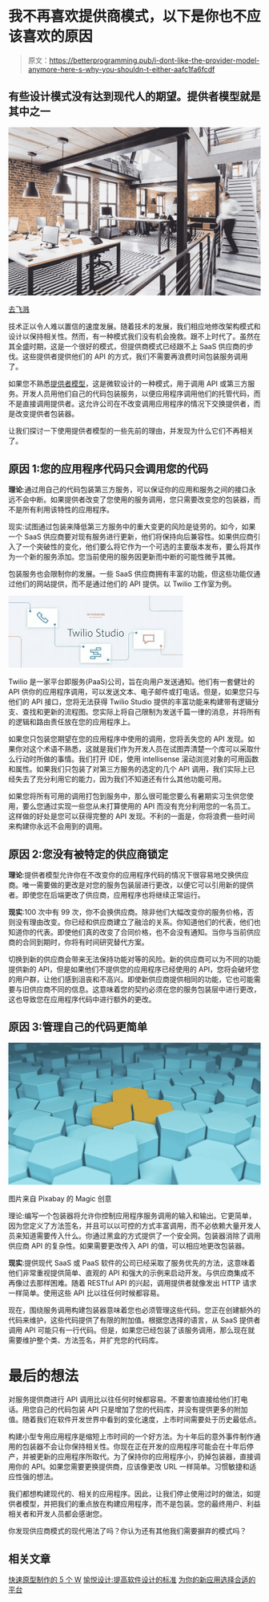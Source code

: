 # 我不再喜欢提供商模式，以下是你也不应该喜欢的原因

> 原文：<https://betterprogramming.pub/i-dont-like-the-provider-model-anymore-here-s-why-you-shouldn-t-either-aafc1fa6fcdf>

## 有些设计模式没有达到现代人的期望。提供者模型就是其中之一

![](img/f51c7a12935c99313f4935b2bc45542c.png)

[去飞溅](https://unsplash.com/photos/3h7j04-6y3Q)

技术正以令人难以置信的速度发展。随着技术的发展，我们相应地修改架构模式和设计以保持相关性。然而，有一种模式我们没有机会挽救。跟不上时代了。虽然在其全盛时期，这是一个很好的模式，但提供商模式已经跟不上 SaaS 供应商的步伐。这些提供者提供他们的 API 的方式，我们不需要再浪费时间包装服务调用了。

如果您不熟悉[提供者模型](https://blogs.msdn.microsoft.com/dansellers/2005/10/20/asp-net-2-0-provider-model-introduction-to-the-provider-model/)，这是微软设计的一种模式，用于调用 API 或第三方服务。开发人员用他们自己的代码包装服务，以便应用程序调用他们的托管代码，而不是直接调用提供者。这允许公司在不改变调用应用程序的情况下交换提供者，而是改变提供者包装器。

让我们探讨一下使用提供者模型的一些先前的理由，并发现为什么它们不再相关了。

## 原因 1:您的应用程序代码只会调用您的代码

**理论**:通过用自己的代码包装第三方服务，可以保证你的应用和服务之间的接口永远不会中断。如果提供者改变了您使用的服务调用，您只需要改变您的包装器，而不是所有利用该特性的应用程序。

现实:试图通过包装来降低第三方服务中的重大变更的风险是徒劳的。如今，如果一个 SaaS 供应商要对现有服务进行更新，他们将保持向后兼容性。如果供应商引入了一个突破性的变化，他们要么将它作为一个可选的主要版本发布，要么将其作为一个新的服务添加。您当前使用的服务因更新而中断的可能性微乎其微。

包装服务也会限制你的发展。一些 SaaS 供应商拥有丰富的功能，但这些功能仅通过他们的网站提供，而不是通过他们的 API 提供。以 Twilio 工作室为例。

![](img/945478e0c798996eebc3b0c9ef28be44.png)

Twilio 是一家平台即服务(PaaS)公司，旨在向用户发送通知。他们有一套健壮的 API 供你的应用程序调用，可以发送文本、电子邮件或打电话。但是，如果您只与他们的 API 接口，您将无法获得 Twilio Studio 提供的丰富功能来构建带有逻辑分支、查找和更新的流程图。您实际上将自己限制为发送千篇一律的消息，并将所有的逻辑和路由责任放在您的应用程序上。

如果您只包装您期望在您的应用程序中使用的调用，您将丢失您的 API 发现。如果你对这个术语不熟悉，这就是我们作为开发人员在试图弄清楚一个库可以采取什么行动时所做的事情。我们打开 IDE，使用 intellisense 滚动浏览对象的可用函数和属性。如果我们只包装了对第三方服务的选定的几个 API 调用，我们实际上已经失去了充分利用它的能力，因为我们不知道还有什么其他功能可用。

如果您将所有可用的调用打包到服务中，那么很可能您要么有暑期实习生供您使用，要么您通过实现一些您从未打算使用的 API 而没有充分利用您的一名员工。这样做的好处是您可以获得完整的 API 发现。不利的一面是，你将浪费一些时间来构建你永远不会用到的调用。

## 原因 2:您没有被特定的供应商锁定

**理论**:提供者模型允许你在不改变你的应用程序代码的情况下很容易地交换供应商。唯一需要做的更改是对您的服务包装层进行更改，以便它可以引用新的提供者。即使您在后端更改了供应商，应用程序也将继续正常运行。

**现实**:100 次中有 99 次，你不会换供应商。除非他们大幅改变你的服务价格，否则没有理由改变。你已经和供应商建立了融洽的关系。你知道他们的代表，他们也知道你的代表。即使他们真的改变了合同价格，也不会没有通知。当你与当前供应商的合同到期时，你将有时间研究替代方案。

切换到新的供应商会带来无法保持功能对等的风险。新的供应商可以为不同的功能提供新的 API，但是如果他们不提供您的应用程序已经使用的 API，您将会破坏您的用户群，让他们感到沮丧和不高兴。即使新供应商提供相同的功能，它也可能需要与旧供应商不同的信息。这意味着您的契约必须在您的服务包装层中进行更改，这也导致您在应用程序代码中进行额外的更改。

## 原因 3:管理自己的代码更简单

![](img/ec90c7685fefdea1aa4a3a3d3bf7ba52.png)

图片来自 Pixabay 的 Magic 创意

理论:编写一个包装器将允许你控制应用程序服务调用的输入和输出。它更简单，因为您定义了方法签名，并且可以以可控的方式丰富调用，而不必依赖大量开发人员来知道需要传入什么。你通过黑盒的方式提供了一个安全网。包装器消除了调用供应商 API 的复杂性。如果需要更改传入 API 的值，可以相应地更改包装器。

**现实**:提供现代 SaaS 或 PaaS 软件的公司已经采取了服务优先的方法，这意味着他们非常重视提供简单、直观的 API 和强大的示例来启动开发。与供应商集成不再像过去那样困难。随着 RESTful API 的兴起，调用提供者就像发出 HTTP 请求一样简单。使用这些 API 比以往任何时候都容易。

现在，围绕服务调用构建包装器意味着您也必须管理这些代码。您正在创建额外的代码来维护，这些代码提供了有限的附加值。根据您选择的语言，从 SaaS 提供者调用 API 可能只有一行代码。但是，如果您已经包装了该服务调用，那么现在就需要维护整个类、方法签名，并扩充您的代码库。

# 最后的想法

对服务提供商进行 API 调用比以往任何时候都容易。不要害怕直接给他们打电话。用您自己的代码包装 API 只是增加了您的代码库，并没有提供更多的附加值。随着我们在软件开发世界中看到的变化速度，上市时间需要处于历史最低点。

构建小型专用应用程序是缩短上市时间的一个好方法。为十年后的意外事件制作通用的包装器不会让你保持相关性。你现在正在开发的应用程序可能会在十年后停产，并被更新的应用程序所取代。为了保持你的应用程序小，扔掉包装器，直接调用你的 API。如果您需要更换提供商，应该像更改 URL 一样简单。习惯敏捷和适应性强的想法。

我们都想构建现代的、相关的应用程序。因此，让我们停止使用过时的做法，如提供者模型，并把我们的重点放在构建应用程序，而不是包装。您的最终用户、利益相关者和开发人员都会感谢您。

你发现供应商模式的现代用法了吗？你认为还有其他我们需要摒弃的模式吗？

## 相关文章

[快速原型制作的 5 个 W](https://medium.com/better-programming/the-5-ws-of-the-rapid-prototype-8e7614f82d29)
[愉悦设计:提高软件设计的标准](https://medium.com/swlh/design-to-delight-raising-the-bar-on-software-design-a1eec234188b)
[为你的新应用选择合适的平台](https://medium.com/better-programming/choosing-the-right-platform-for-your-new-app-7d7820191d3d)